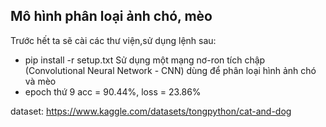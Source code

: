## Mô hình phân loại ảnh chó, mèo
<span>Trước hết ta sẽ cài các thư viện,sử dụng lệnh sau:</span>
- pip install -r setup.txt
<span>Sử dụng một mạng nơ-ron tích chập (Convolutional Neural Network - CNN) dùng để phân loại hình ảnh chó và mèo</span>
- epoch thứ 9 acc = 90.44%, loss = 23.86%

dataset: https://www.kaggle.com/datasets/tongpython/cat-and-dog